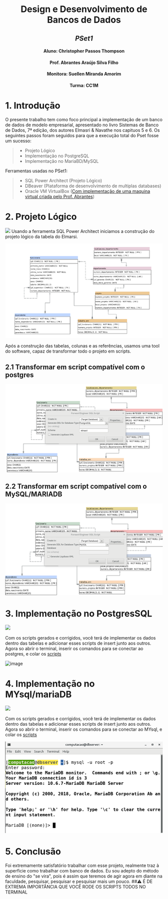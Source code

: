 <div align="center">
  
# **Design e Desenvolvimento de Bancos de Dados**
## *PSet1*
#### Aluno: Christopher Passos Thompson
#### Prof. Abrantes Araújo Silva Filho
#### Monitora: Suellen Miranda Amorim
#### Turma: CC1M
</div>


# **1. Introdução**
O presente trabalho tem como foco principal a implementação de um banco de dados de modelo empresarial, apresentado no livro Sistemas de Banco de Dados, 7ª edição, dos autores Elmasri & Navathe nos capituos 5 e 6. Os seguintes passos foram seguidos para que a execução total do Pset fosse um sucesso:
> - Projeto Lógico 
> - Implementação no PostgreSQL
> - Implementação no MariaBD/MySQL

Ferramentas usadas no PSet1:
> - SQL Power Architect (Projeto Lógico)
> - DBeaver (Plataforma de desenvolvimento de multiplas databases)
> - Oracle VM VirtualBox ([Com implementação de uma maquina virtual criada pelo Prof. Abrantes](https://www.computacaoraiz.com.br/2022/03/17/maquina-virtual-para-o-estudo-de-sistemas-de-gerenciamento-de-bancos-de-dados-db-server/))


# **2. Projeto Lógico** 
<img src="https://ucarecdn.com/c51f4b2a-d92c-4e2a-a775-8b7c06fcf3f1/-/format/auto/-/progressive/yes/-/preview/2048x2048/" width="50"> Usando a ferramenta SQL Power Architect iniciamos a construção do projeto lógico da tabela do Elmarsi.

<img src="https://github.com/Christhopas/uvv_bd_1_cc1m/blob/main/Pset1/imgs/projetoelmarsi.png?raw=true">

Após a construção das tabelas, colunas e as referências, usamos uma tool do software, capaz de transformar todo o projeto em scripts.

## 2.1 Transformar em script compatível com o postgres

<img src="https://github.com/Christhopas/uvv_bd_1_cc1m/blob/main/Pset1/imgs/sqlpostgresprojeto.png?raw=true">

## 2.2 Transformar em script compatível com o MySQL/MARIADB

<img src="https://github.com/Christhopas/uvv_bd_1_cc1m/blob/main/Pset1/imgs/mysqlprojeto.png?raw=true">


# **3. Implementação no PostgresSQL**
<img src="https://cdn.jsdelivr.net/gh/devicons/devicon/icons/postgresql/postgresql-plain-wordmark.svg"  width="100"/>
          

Com os scripts gerados e corrigidos, você terá de implementar os dados dentro das tabelas e adicionar esses scripts de insert junto aos outros.
Agora so abrir o terminal, inserir os comandos para se conectar ao postgres, e colar os [scripts](https://github.com/Christhopas/uvv_bd_1_cc1m/blob/main/Pset1/scriptpostgres.sql)

![image](https://user-images.githubusercontent.com/101826879/164750678-49debcda-ff09-4936-8eb8-f1916dfc092f.png)


# **4. Implementação no MYsql/mariaDB**
<img src="https://cdn.jsdelivr.net/gh/devicons/devicon/icons/mysql/mysql-original.svg" width="100"/>


Com os scripts gerados e corrigidos, você terá de implementar os dados dentro das tabelas e adicionar esses scripts de insert junto aos outros.
Agora so abrir o terminal, inserir os comandos para se conectar ao MYsql, e colar os [scripts](https://github.com/Christhopas/uvv_bd_1_cc1m/blob/main/Pset1/ScriptMysql.sql)

![image](https://github.com/Christhopas/uvv_bd_1_cc1m/blob/main/Pset1/imgs/terminalmysql.png?raw=true)



# **5. Conclusão**
Foi extremamente satisfatório trabalhar com esse projeto, realmente traz à superficie como trabalhar com banco de dados. Eu sou adepto do método de ensino do "se vira", pois é assim que teremos de agir agora em diante na faculdade, pesquisar, pesquisar e pesquisar mais um pouco.
##⚠️ É DE EXTREMA IMPORTÂNCIA QUE VOCÊ RODE OS SCRIPTS TODOS NO TERMINAL
          




